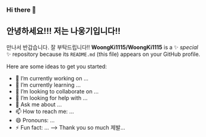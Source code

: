 ### Hi there 👋

## 안녕하세요!!! 저는 나웅기입니다!!
만나서 반갑습니다. 잘 부탁드립니다!!
**WoongKi1115/WoongKi1115** is a ✨ _special_ ✨ repository because its `README.md` (this file) appears on your GitHub profile.

Here are some ideas to get you started:

- 🔭 I’m currently working on ...
- 🌱 I’m currently learning ...
- 👯 I’m looking to collaborate on ...
- 🤔 I’m looking for help with ...
- 💬 Ask me about ...
- 📫 How to reach me: ...
- 😄 Pronouns: ...
- ⚡ Fun fact: ...
-->
Thank you so much
제발...